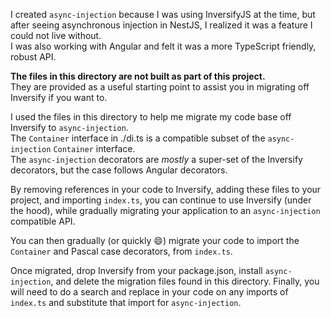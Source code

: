 I created `async-injection` because I was using InversifyJS at the time,
but after seeing asynchronous injection in NestJS, I realized 
it was a feature I could not live without.  
I was also working with Angular and felt it was a more 
TypeScript friendly, robust API.

**The files in this directory are not built as part of this project.**  
They are provided as a useful starting point to assist you in migrating off Inversify if you want to.

I used the files in this directory to help me migrate my code base 
off Inversify to `async-injection`.  
The `Container` interface in ./di.ts is a compatible subset 
of the `async-injection` `Container` interface.  
The `async-injection` decorators are *mostly* a super-set of the Inversify 
decorators, but the case follows Angular decorators.

By removing references in your code to Inversify, adding these files to your project,
and importing `index.ts`, you can continue to use Inversify (under the hood), 
while gradually migrating your application to an `async-injection` compatible API.  

You can then gradually (or quickly :smile:) migrate your code to import the `Container` and Pascal case decorators,
from `index.ts`.

Once migrated, drop Inversify from your package.json, install `async-injection`, 
and delete the migration files found in this directory.
Finally, you will need to do a search and replace in your code on any imports 
of `index.ts` and substitute that import for `async-injection`.
